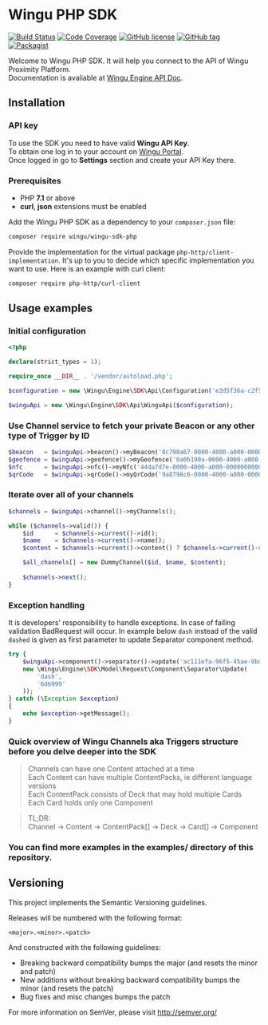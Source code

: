 # Wingu PHP SDK

[![Build Status](https://travis-ci.org/wingu-GmbH/wingu-sdk-php.png?branch=master)](https://travis-ci.org/wingu-GmbH/wingu-sdk-php)
[![Code Coverage](https://codecov.io/gh/wingu-GmbH/wingu-sdk-php/branch/master/graph/badge.svg)](https://codecov.io/gh/wingu-GmbH/wingu-sdk-php)
[![GitHub license](https://img.shields.io/github/license/wingu-GmbH/wingu-sdk-php.svg)](https://github.com/wingu-GmbH/wingu-sdk-php/blob/master/LICENSE.md)
[![GitHub tag](https://img.shields.io/github/tag/wingu-GmbH/wingu-sdk-php.svg)](https://github.com/wingu-GmbH/wingu-sdk-php/tags)
[![Packagist](https://img.shields.io/packagist/v/wingu/wingu-sdk-php.svg)](https://packagist.org/packages/wingu/wingu-sdk-php)

Welcome to Wingu PHP SDK. It will help you connect to the API of Wingu Proximity Platform.  
Documentation is avaliable at [Wingu Engine API Doc](https://wingu-engine.de/api/doc).

## Installation

### API key

To use the SDK you need to have valid **Wingu API Key**.  
To obtain one log in to your account on [Wingu Portal](https://wingu-portal.de).  
Once logged in go to **Settings** section and create your API Key there.

### Prerequisites

* PHP **7.1** or above
* **curl**, **json** extensions must be enabled

Add the Wingu PHP SDK as a dependency to your `composer.json` file:
```bash
composer require wingu/wingu-sdk-php
```

Provide the implementation for the virtual package `php-http/client-implementation`. 
It's up to you to decide which specific implementation you want to use. Here is an example with curl client:
```bash
composer require php-http/curl-client
```

## Usage examples

### Initial configuration

```php
<?php

declare(strict_types = 1);

require_once __DIR__ . '/vendor/autoload.php';

$configuration = new \Wingu\Engine\SDK\Api\Configuration('e2d5f36a-c2f5-11e8-a355-529269fb1459');

$winguApi = new \Wingu\Engine\SDK\Api\WinguApi($configuration);
```

### Use Channel service to fetch your private Beacon or any other type of Trigger by ID

```php
$beacon   = $winguApi->beacon()->myBeacon('8c798a67-0000-4000-a000-000000000001');
$geofence = $winguApi->geofence()->myGeofence('0a0b190a-0000-4000-a000-000000000001');
$nfc      = $winguApi->nfc()->myNfc('44da7d7e-0000-4000-a000-000000000001');
$qrCode   = $winguApi->qrCode()->myQrCode('9a8798c6-0000-4000-a000-000000000001');
```

### Iterate over all of your channels

```php
$channels = $winguApi->channel()->myChannels();

while ($channels->valid()) {
    $id      = $channels->current()->id();
    $name    = $channels->current()->name();
    $content = $channels->current()->content() ? $channels->current()->content()->id() : 'No content attached';

    $all_channels[] = new DummyChannel($id, $name, $content);
   
    $channels->next();
}
```

### Exception handling

It is developers' responsibility to handle exceptions. In case of failing validation BadRequest will occur. In example below `dash` instead of the valid `dashed` is given as first parameter to update Separator component method.

```php
try {
    $winguApi->component()->separator()->update('ac111efa-96f5-45ae-9bd2-c32c82c5c6c7',
    new \Wingu\Engine\SDK\Model\Request\Component\Separator\Update(
        'dash',
        '6d6099'
    ));
} catch (\Exception $exception)
{
    echo $exception->getMessage();
}
```

### Quick overview of Wingu Channels aka Triggers structure before you delve deeper into the SDK

> Channels can have one Content attached at a time  
> Each Content can have multiple ContentPacks, ie different language versions  
> Each ContentPack consists of Deck that may hold multiple Cards  
> Each Card holds only one Component  

> TL;DR:  
> Channel -> Content -> ContentPack[] -> Deck -> Card[] -> Component

### You can find more examples in the **examples/** directory of this repository.

## Versioning

This project implements the Semantic Versioning guidelines.

Releases will be numbered with the following format:

`<major>.<minor>.<patch>`

And constructed with the following guidelines:

* Breaking backward compatibility bumps the major (and resets the minor and patch)
* New additions without breaking backward compatibility bumps the minor (and resets the patch)
* Bug fixes and misc changes bumps the patch

For more information on SemVer, please visit http://semver.org/

